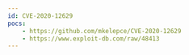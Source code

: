 ```yaml
---
id: CVE-2020-12629
pocs:
    - https://github.com/mkelepce/CVE-2020-12629
    - https://www.exploit-db.com/raw/48413
---
```

